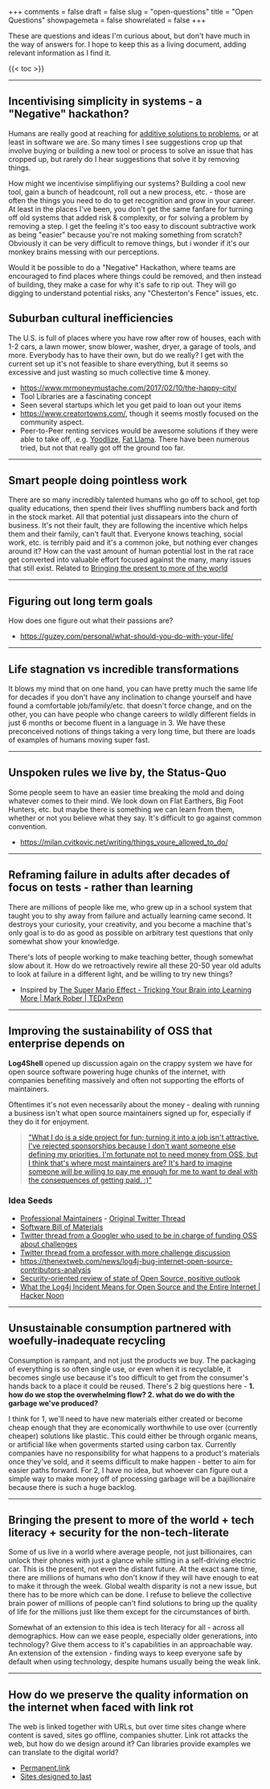 +++
comments = false
draft = false
slug = "open-questions"
title = "Open Questions"
showpagemeta = false
showrelated = false
+++

These are questions and ideas I'm curious about, but don't have much in the way of answers for. I hope to keep this as a living document, adding relevant information as I find it.

{{< toc >}}

---

## Incentivising simplicity in systems - a "Negative" hackathon?

Humans are really good at reaching for [additive solutions to problems](https://fordhaminstitute.org/ohio/commentary/people-tend-solve-problems-adding-not-subtracting), or at least in software we are. So many times I see suggestions crop up that involve buying or building a new tool or process to solve an issue that has cropped up, but rarely do I hear suggestions that solve it by removing things.

How might we incentivise simplifiying our systems? Building a cool new tool, gain a bunch of headcount, roll out a new process, etc. - those are often the things you need to do to get recognition and grow in your career. At least in the places I've been, you don't get the same fanfare for turning off old systems that added risk & complexity, or for solving a problem by removing a step. I get the feeling it's too easy to discount subtractive work as being "easier" because you're not making something from scratch? Obviously it can be very difficult to remove things, but i wonder if it's our monkey brains messing with our perceptions.

Would it be possible to do a "Negative" Hackathon, where teams are encouraged to find places where things could be removed, and then instead of building, they make a case for why it's safe to rip out. They will go digging to understand potential risks, any "Chesterton's Fence" issues, etc.


## Suburban cultural inefficiencies

The U.S. is full of places where you have row after row of houses, each with 1-2 cars, a lawn mower, snow blower, washer, dryer, a garage of tools, and more. Everybody has to have their own, but do we really? I get with the current set up it's not feasible to share everything, but it seems so excessive and just wasting so much collective time & money.

* <https://www.mrmoneymustache.com/2017/02/10/the-happy-city/>
* Tool Libraries are a fascinating concept
* Seen several startups which let you get paid to loan out your items
* <https://www.creatortowns.com/>, though it seems mostly focused on the community aspect.
* Peer-to-Peer renting services would be awesome solutions if they were able to take off, .e.g. [Yoodlize](https://wefunder.com/yoodlize/details),  [Fat Llama](https://fatllama.com/). There have been numerous tried, but not that really got off the ground too far.

---

## Smart people doing pointless work

There are so many incredibly talented humans who go off to school, get top quality educations, then spend their lives shuffling numbers back and forth in the stock market. All that potential just dissapears into the churn of business. It's not their fault, they are following the incentive which helps them and their family, can't fault that. Everyone knows teaching, social work, etc. is terribly paid and it's a common joke, but nothing ever changes around it? How can the vast amount of human potential lost in the rat race get converted into valuable effort focused against the many, many issues that still exist. Related to [Bringing the present to more of the world](#bringing-the-present-to-more-of-the-world)

---

## Figuring out long term goals

How does one figure out what their passions are?

* <https://guzey.com/personal/what-should-you-do-with-your-life/>

---

## Life stagnation vs incredible transformations

It blows my mind that on one hand, you can have pretty much the same life for decades if you don't have any inclination to change yourself and have found a comfortable job/family/etc. that doesn't force change, and on the other, you can have people who change careers to wildly different fields in just 6 months or become fluent in a language in 3. We have these preconceived notions of things taking a very long time, but there are loads of examples of humans moving super fast.

---

## Unspoken rules we live by, the Status-Quo

Some people seem to have an easier time breaking the mold and doing whatever comes to their mind. We look down on Flat Earthers, Big Foot Hunters, etc. but maybe there is something we can learn from them, whether or not you believe what they say. It's difficult to go against common convention.

* <https://milan.cvitkovic.net/writing/things_youre_allowed_to_do/>

---

## Reframing failure in adults after decades of focus on tests - rather than learning

There are millions of people like me, who grew up in a school system that taught you to shy away from failure and actually learning came second. It destroys your curiosity, your creativity, and you become a machine that's only goal is to do as good as possible on arbitrary test questions that only somewhat show your knowledge.

There's lots of people working to make teaching better, though somewhat slow about it. How do we retroactively rewire all these 20-50 year old adults to look at failure in a different light, and be willing to try new things?

* Inspired by [The Super Mario Effect - Tricking Your Brain into Learning More | Mark Rober | TEDxPenn](https://www.youtube.com/watch?v=9vJRopau0g0)

---

## Improving the sustainability of OSS that enterprise depends on

**Log4Shell** opened up discussion again on the crappy system we have for open source software powering huge chunks of the internet, with companies benefiting massively and often not supporting the efforts of maintainers.

Oftentimes it's not even necessarily about the money - dealing with running a business isn't what open source maintainers signed up for, especially if they do it for enjoyment.
> ["What I do is a side project for fun; turning it into a job isn't attractive. I've rejected sponsorships because I don't want someone else defining my priorities. I'm fortunate not to need money from OSS, but I think that's where most maintainers are? It's hard to imagine someone will be willing to pay me enough for me to want to deal with the consequences of getting paid. :)"](https://twitter.com/DavidAns/status/1469852336696672259?s=20)

### Idea Seeds

* [Professional Maintainers](https://blog.filippo.io/professional-maintainers/) - [Original Twitter Thread](https://twitter.com/FiloSottile/status/1469749412998041610)
* [Software Bill of Materials](https://www.cisa.gov/sbom)
* [Twitter thread from a Googler who used to be in charge of funding OSS about challenges](https://twitter.com/lorenc_dan/status/1470032309441212416?s=20)
* [Twitter thread from a professor with more challenge discussion](https://twitter.com/matthew_d_green/status/1469715416549367812?s=20)
* <https://thenextweb.com/news/log4j-bug-internet-open-source-contributors-analysis>
* [Security-oriented review of state of Open Source, positive outlook](https://snyk.io/blog/responding-to-open-source-criticism-post-log4shell/)
* [What the Log4j Incident Means for Open Source and the Entire Internet  | Hacker Noon](https://hackernoon.com/log4j-and-the-future-of-open-source)

---

## Unsustainable consumption partnered with woefully-inadequate recycling

Consumption is rampant, and not just the products we buy. The packaging of everything is so often single use, or even when it is recyclable, it becomes single use because it's too difficult to get from the consumer's hands back to a place it could be reused. There's 2 big questions here - **1. how do we stop the overwhelming flow? 2. what do we do with the garbage we've produced?**

I think for 1, we'll need to have new materials either created or become cheap enough that they are economically worthwhile to use over (currently cheaper) solutions like plastic. This could either be through organic means, or artificial like when goverments started using carbon tax. Currently companies have no responsibility for what happens to a product's materials once they've sold, and it seems difficult to make happen - better to aim for easier paths forward. For 2, I have no idea, but whoever can figure out a simple way to make money off of processing garbage will be a bajillionaire because there is such a huge backlog.

---

## Bringing the present to more of the world + tech literacy + security for the non-tech-literate

Some of us live in a world where average people, not just billionaires, can unlock their phones with just a glance while sitting in a self-driving electric car. This is the present, not even the distant future. At the exact same time, there are millions of humans who don't know if they will have enough to eat to make it through the week. Global wealth disparity is not a new issue, but there has to be more which can be done. I refuse to believe the collective brain power of millions of people can't find solutions to bring up the quality of life for the millions just like them except for the circumstances of birth.

Somewhat of an extension to this idea is tech literacy for all - across all demographics. How can we ease people, especially older generations, into technology? Give them access to it's capabilities in an approachable way.
An extension of the extension - finding ways to keep everyone safe by default when using technology, despite humans usually being the weak link.

---

## How do we preserve the quality information on the internet when faced with link rot

The web is linked together with URLs, but over time sites change where content is saved, sites go offline, companies shutter. Link rot attacks the web, but how do we design around it? Can libraries provide examples we can translate to the digital world?

* [Permanent.link](https://permanent.link/)
* [Sites designed to last](https://jeffhuang.com/designed_to_last)
